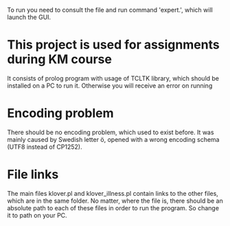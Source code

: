 To run you need to consult the file and run command 'expert.', which will launch the GUI.

# This project is used for assignments during KM course
It consists of prolog program with usage of TCLTK library, which should be installed on a PC to run it. Otherwise you will receive an error on running

# Encoding problem
There should be no encoding problem, which used to exist before. It was mainly caused by Swedish letter ö, opened with a wrong encoding schema (UTF8 instead of CP1252).

# File links
The main files klover.pl and klover_illness.pl contain links to the other files, which are in the same folder. No matter, where the file is, there should be an absolute path to each of these files in order to run the program. So change it to path on your PC.